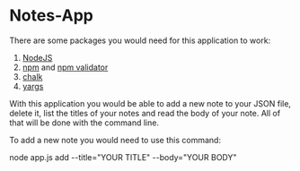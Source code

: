 # Notes-App
There are some packages you would need for this application to work:
1. [NodeJS](https://nodejs.org/dist/latest-v11.x/docs/api/)
2. [npm](https://www.npmjs.com/) and [npm validator](https://www.npmjs.com/package/validator)
3. [chalk](https://www.npmjs.com/package/chalk)
4. [yargs](https://www.npmjs.com/package/yargs)

With this application you would be able to add a new note to your JSON file, delete it, list the titles of your notes
and read the body of your note. All of that will be done with the command line.

To add a new note you would need to use this command:

node app.js add --title="YOUR TITLE" --body="YOUR BODY"
